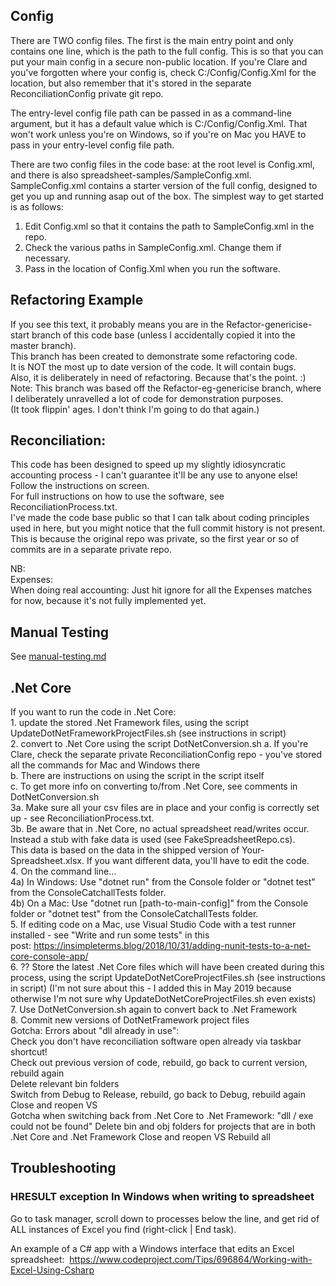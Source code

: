 ## Config
There are TWO config files. The first is the main entry point and only contains one line, which is the path to the full config. This is so that you can put your main config in a secure non-public location. If you're Clare and you've forgotten where your config is, check C:/Config/Config.Xml for the location, but also remember that it's stored in the separate ReconciliationConfig private git repo.

The entry-level config file path can be passed in as a command-line argument, but it has a default value which is C:/Config/Config.Xml. That won't work unless you're on Windows, so if you're on Mac you HAVE to pass in your entry-level config file path.

There are two config files in the code base: at the root level is Config.xml, and there is also spreadsheet-samples/SampleConfig.xml. SampleConfig.xml contains a starter version of the full config, designed to get you up and running asap out of the box. The simplest way to get started is as follows:

1. Edit Config.xml so that it contains the path to SampleConfig.xml in the repo.
2. Check the various paths in SampleConfig.xml. Change them if necessary.
3. Pass in the location of Config.Xml when you run the software.

## Refactoring Example  
If you see this text, it probably means you are in the Refactor-genericise-start branch of this code base (unless I accidentally copied it into the master branch).  
This branch has been created to demonstrate some refactoring code.  
It is NOT the most up to date version of the code. It will contain bugs.  
Also, it is deliberately in need of refactoring. Because that's the point. :)  
Note: This branch was based off the Refactor-eg-genericise branch, where I deliberately unravelled a lot of code for demonstration purposes.  
(It took flippin' ages. I don't think I'm going to do that again.)  

## Reconciliation:   
This code has been designed to speed up my slightly idiosyncratic accounting process - I can't guarantee it'll be any use to anyone else!  
Follow the instructions on screen.  
For full instructions on how to use the software, see ReconciliationProcess.txt.  
I've made the code base public so that I can talk about coding principles used in here, but you might notice that the full commit history is not present. This is because the original repo was private, so the first year or so of commits are in a separate private repo.  

NB:  
	Expenses:  
	When doing real accounting: Just hit ignore for all the Expenses matches for now, because it's not fully implemented yet.  

## Manual Testing
See [manual-testing.md](manual-testing.md)

## .Net Core   

If you want to run the code in .Net Core:   
	1.	update the stored .Net Framework files, using the script UpdateDotNetFrameworkProjectFiles.sh (see instructions in script)   
	2.	convert to .Net Core using the script DotNetConversion.sh 
	  a. If you're Clare, check the separate private ReconciliationConfig repo - you've stored all the commands for Mac and Windows there  
	  b. There are instructions on using the script in the script itself  
	  c. To get more info on converting to/from .Net Core, see comments in DotNetConversion.sh    
	3a. Make sure all your csv files are in place and your config is correctly set up - see ReconciliationProcess.txt.  
	3b. Be aware that in .Net Core, no actual spreadsheet read/writes occur. Instead a stub with fake data is used (see FakeSpreadsheetRepo.cs).  
	This data is based on the data in the shipped version of Your-Spreadsheet.xlsx. If you want different data, you'll have to edit the code.  
	4.	On the command line...  	
	4a) In Windows: Use "dotnet run" from the Console folder or "dotnet test" from the ConsoleCatchallTests folder.  
	4b) On a Mac: Use "dotnet run [path-to-main-config]" from the Console folder or "dotnet test" from the ConsoleCatchallTests folder.  
	5.	If editing code on a Mac, use Visual Studio Code with a test runner installed - see "Write and run some tests" in this post: https://insimpleterms.blog/2018/10/31/adding-nunit-tests-to-a-net-core-console-app/   
	6. ?? Store the latest .Net Core files which will have been created during this process, using the script UpdateDotNetCoreProjectFiles.sh (see instructions in script) (I'm not sure about this - I added this in May 2019 because otherwise I'm not sure why UpdateDotNetCoreProjectFiles.sh even exists)  
	7. Use DotNetConversion.sh again to convert back to .Net Framework  
	8. Commit new versions of DotNetFramework project files  
Gotcha: Errors about "dll already in use":   
	Check you don't have reconciliation software open already via taskbar shortcut!   
	Check out previous version of code, rebuild, go back to current version, rebuild again  
	Delete relevant bin folders  
	Switch from Debug to Release, rebuild, go back to Debug, rebuild again  
	Close and reopen VS  
Gotcha when switching back from .Net Core to .Net Framework: "dll / exe could not be found"	
	Delete bin and obj folders for projects that are in both .Net Core and .Net Framework
	Close and reopen VS
	Rebuild all
	
## Troubleshooting
### HRESULT exception In Windows when writing to spreadsheet
Go to task manager, scroll down to processes below the line, and get rid of ALL instances of Excel you find (right-click | End task).

	
An example of a C# app with a Windows interface that edits an Excel spreadsheet:  
https://www.codeproject.com/Tips/696864/Working-with-Excel-Using-Csharp    
    
